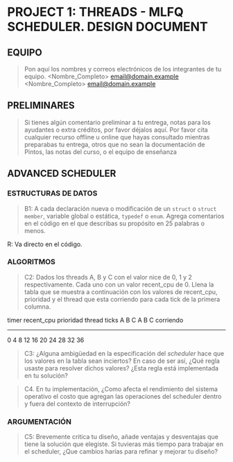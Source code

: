 # PROJECT 1: THREADS - MLFQ SCHEDULER. DESIGN DOCUMENT

## EQUIPO
 > Pon aquí los nombres y correos electrónicos de los integrantes de tu equipo.
 <Nombre_Completo> <email@domain.example>
 <Nombre_Completo> <email@domain.example>

 ##  PRELIMINARES
 > Si tienes algún comentario preliminar a tu entrega, notas para los ayudantes
 > o extra créditos, por favor déjalos aquí.
 > Por favor cita cualquier recurso offline u online que hayas consultado
 > mientras preparabas tu entrega, otros que no sean la documentación de Pintos,
 > las notas del curso, o el equipo de enseñanza

## ADVANCED SCHEDULER

### ESTRUCTURAS DE DATOS

> B1: A cada declaración nueva o modificación de un `struct` o `struct member`,
 > variable global o estática, `typedef` o `enum`. Agrega comentarios en el
 > código en el que describas su propósito en 25 palabras o menos.
 
 R: Va directo en el código.

### ALGORITMOS

> C2: Dados los threads A, B y C con el valor nice de 0, 1 y 2 respectivamente.
> Cada uno con un valor recent_cpu de 0. Llena la tabla que se muestra a
> continuación con los valores de recent_cpu, prioridad y el thread que esta
> corriendo para cada tick de la primera columna.

timer  recent_cpu    prioridad  thread
ticks   A   B   C   A   B   C   corriendo
-----  --  --  --  --  --  --   ------
 0
 4
 8
12
16
20
24
28
32
36

> C3: ¿Alguna ambigüedad en la especificación del _scheduler_ hace que los valores en la tabla sean inciertos?
> En caso de ser así, ¿Qué regla usaste para resolver dichos
> valores? ¿Esta regla está implementada en tu solución?

> C4. En tu implementación, ¿Como afecta el rendimiento del sistema operativo
> el costo que agregan las operaciones del scheduler dentro y fuera del contexto
> de interrupción?

### ARGUMENTACIÓN

> C5: Brevemente critica tu diseño, añade ventajas y desventajas que
> tiene la solución que elegiste. Si tuvieras más tiempo para trabajar
> en el scheduler, ¿Que cambios harías para refinar y mejorar tu
> diseño?
